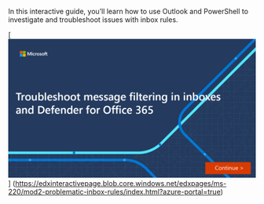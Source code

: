 In this interactive guide, you’ll learn how to use Outlook and PowerShell to investigate and troubleshoot issues with inbox rules.

[![Interactive guide](../media/06-troubleshoot-message-filtering.png)]
(https://edxinteractivepage.blob.core.windows.net/edxpages/ms-220/mod2-problematic-inbox-rules/index.html?azure-portal=true)